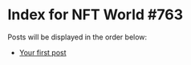 # Index for NFT World #763
Posts will be displayed in the order below:

- [Your first post](./001-first.md)

